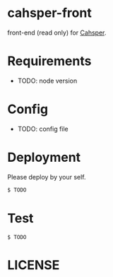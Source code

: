 # cahsper-front

front-end (read only) for [Cahsper](https://github.com/YoshinoriN/cahsper).

# Requirements

* TODO: node version

# Config

* TODO: config file

# Deployment

Please deploy by your self.

```sh
$ TODO
```

# Test

```
$ TODO
```

# LICENSE

